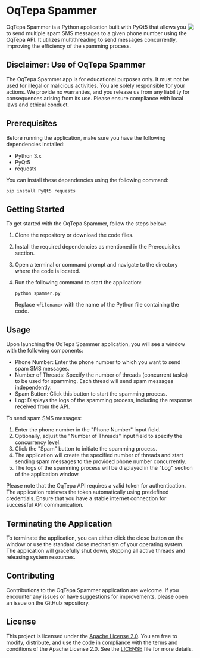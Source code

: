# OqTepa Spammer

<p align='right'>
  <img align="right" src='https://github.com/temurbeksamijonov/sms-bomber/assets/131855957/7457112b-bb59-41dc-a28c-6e688dde1933'>
</p>

OqTepa Spammer is a Python application built with PyQt5 that allows you to send multiple spam SMS messages to a given phone number using the OqTepa API. It utilizes multithreading to send messages concurrently, improving the efficiency of the spamming process.

## Disclaimer: Use of OqTepa Spammer

The OqTepa Spammer app is for educational purposes only. It must not be used for illegal or malicious activities. You are solely responsible for your actions. We provide no warranties, and you release us from any liability for consequences arising from its use. Please ensure compliance with local laws and ethical conduct.

## Prerequisites

Before running the application, make sure you have the following dependencies installed:

- Python 3.x
- PyQt5
- requests

You can install these dependencies using the following command:

```
pip install PyQt5 requests
```

## Getting Started

To get started with the OqTepa Spammer, follow the steps below:

1. Clone the repository or download the code files.
2. Install the required dependencies as mentioned in the Prerequisites section.
3. Open a terminal or command prompt and navigate to the directory where the code is located.
4. Run the following command to start the application:

   ```
   python spammer.py
   ```

   Replace `<filename>` with the name of the Python file containing the code.

## Usage

Upon launching the OqTepa Spammer application, you will see a window with the following components:

- Phone Number: Enter the phone number to which you want to send spam SMS messages.
- Number of Threads: Specify the number of threads (concurrent tasks) to be used for spamming. Each thread will send spam messages independently.
- Spam Button: Click this button to start the spamming process.
- Log: Displays the logs of the spamming process, including the response received from the API.

To send spam SMS messages:

1. Enter the phone number in the "Phone Number" input field.
2. Optionally, adjust the "Number of Threads" input field to specify the concurrency level.
3. Click the "Spam" button to initiate the spamming process.
4. The application will create the specified number of threads and start sending spam messages to the provided phone number concurrently.
5. The logs of the spamming process will be displayed in the "Log" section of the application window.

Please note that the OqTepa API requires a valid token for authentication. The application retrieves the token automatically using predefined credentials. Ensure that you have a stable internet connection for successful API communication.

## Terminating the Application

To terminate the application, you can either click the close button on the window or use the standard close mechanism of your operating system. The application will gracefully shut down, stopping all active threads and releasing system resources.

## Contributing

Contributions to the OqTepa Spammer application are welcome. If you encounter any issues or have suggestions for improvements, please open an issue on the GitHub repository.

## License

This project is licensed under the [Apache License 2.0](LICENSE). You are free to modify, distribute, and use the code in compliance with the terms and conditions of the Apache License 2.0. See the [LICENSE](LICENSE) file for more details.
